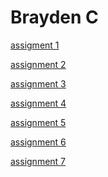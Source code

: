 <h1>Brayden C</h1>

<p><a href="/BasicWebDesign/OnlinenewsArticleassignment.html" target="blank">assigment 1</a></p>
<p><a href="/BasicWebDesign/BraydenC_NewsArticle.html" target="blank">assignment 2</a></p>
<p><a href="/BasicWebDesign/Starter-Gallery-Assignment/index.html" target="blank">assignment 3</a></p>
<p><a href="/BasicWebDesign/Building-Tables-Assignment/info.html" target="blank">assignment 4</a></p>
<p><a href="/BasicWebDesign/Math-Test-Form-Assignment/Index.html" target="blank">assignment 5</a></p>
<p><a href="/BasicWebDesign/Color-Scheme-Assignment/index.html" target="blank">assignment 6</a></p>
<p><a href="/BasicWebDesign/Restaurant-Menu-Assignment/index.html" target="blank">assignment 7</a></p>
